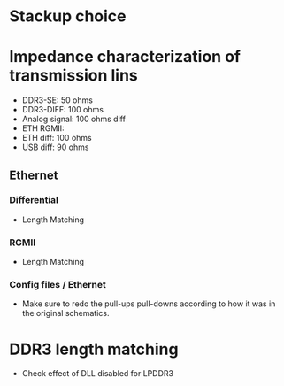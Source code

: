 # Stackup choice
# Impedance characterization of transmission lins
- DDR3-SE: 50 ohms
- DDR3-DIFF: 100 ohms
- Analog signal: 100 ohms diff
- ETH RGMII: 
- ETH diff: 100 ohms
- USB diff: 90 ohms

## Ethernet
### Differential
- Length Matching

### RGMII
- Length Matching

### Config files / Ethernet
- Make sure to redo the pull-ups pull-downs according to how it was in the original schematics.

# DDR3 length matching
- Check effect of DLL disabled for LPDDR3
